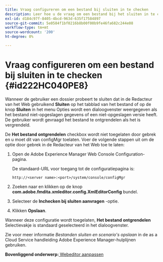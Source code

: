 ```yaml
---
title: Vraag configureren om een bestand bij sluiten in te checken
description: Leer hoe u de vraag om een bestand bij het sluiten in te checken configureert
exl-id: d184c97f-8405-4bcd-963d-635f17584897
source-git-commit: 5e0584f1bf0216b8b00f00b9fe46fa682c244e08
workflow-type: tm+mt
source-wordcount: '200'
ht-degree: 0%

---
```


# Vraag configureren om een bestand bij sluiten in te checken {#id222HC040PE8}

Wanneer de gebruiker een dossier probeert te sluiten dat in de Redacteur van het Web gebruikend **Sluiten** op het tabblad van het bestand of op de knop **Sluiten** in het menu Opties wordt een dialoogvenster weergegeven als het bestand niet-opgeslagen gegevens of een niet-opgeslagen versie heeft. De gebruiker wordt gevraagd het bestand te ontgrendelen als het is vergrendeld.

De **Het bestand ontgrendelen** checkbox wordt niet toegelaten door gebrek en u moet dit van configMgr toelaten. Voer de volgende stappen uit om de optie door gebrek in de Redacteur van het Web toe te laten:

1. Open de Adobe Experience Manager Web Console Configuration-pagina.

   De standaard-URL voor toegang tot de configuratiepagina is:

   ```http
   http://<server name>:<port>/system/console/configMgr
   ```

1. Zoeken naar en klikken op de knop **com.adobe.fmdita.xmleditor.config.XmlEditorConfig** bundel.

1. Selecteer de **Inchecken bij sluiten aanvragen** -optie.

1. Klikken **Opslaan**.


Wanneer deze configuratie wordt toegelaten, **Het bestand ontgrendelen** Selectievakje is standaard geselecteerd in het dialoogvenster.

Zie voor meer informatie *Bestanden sluiten en scenario&#39;s opslaan* in de as a Cloud Service handleiding Adobe Experience Manager-hulplijnen gebruiken.

**Bovenliggend onderwerp:**[ Webeditor aanpassen](conf-web-editor.md)
